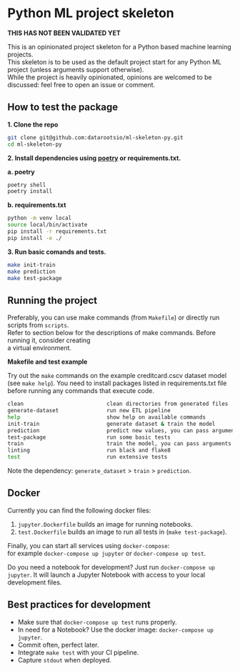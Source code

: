 # Python ML project skeleton

**THIS HAS NOT BEEN VALIDATED YET**

This is an opinionated project skeleton for a Python based machine learning projects.  
This skeleton is to be used as the default project start for any Python ML project (unless arguments support otherwise).  
While the project is heavily opinionated, opinions are welcomed to be discussed: feel free to open an issue or comment.

## How to test the package

**1. Clone the repo**

```bash
git clone git@github.com:datarootsio/ml-skeleton-py.git
cd ml-skeleton-py
```

**2. Install dependencies using [poetry](https://python-poetry.org/) or requirements.txt.**

**a. poetry**

```bash
poetry shell
poetry install
```

**b. requirements.txt**

```bash
python -m venv local
source local/bin/activate
pip install -r requirements.txt
pip install -e ./
```

**3. Run basic comands and tests.**

```bash
make init-train
make prediction
make test-package
```

## Running the project

Preferably, you can use make commands (from `Makefile`) or directly run scripts from `scripts`.  
Refer to section below for the descriptions of make commands. Before running it, consider creating  
a virtual environment.  

**Makefile and test example**

Try out the `make` commands on the example creditcard.cscv dataset model (see `make help`).
You need to install packages listed in requirements.txt file before running any commands that execute code.

```sh
clean                          clean directories from generated files
generate-dataset               run new ETL pipeline
help                           show help on available commands
init-train                     generate dataset & train the model
prediction                     predict new values, you can pass arguments as follows: make ARGS="--foo 10 --bar 20" prediction
test-package                   run some basic tests
train                          train the model, you can pass arguments as follows: make ARGS="--foo 10 --bar 20" train
linting                        run black and flake8
test                           run extensive tests
```

Note the dependency: `generate_dataset` > `train` > `prediction`.

## Docker

Currently you can find the following docker files:  
1. `jupyter.Dockerfile` builds an image for running notebooks.  
2. `test.Dockerfile` builds an image to run all tests in (`make test-package`).

Finally, you can start all services using `docker-compose`:  
for example `docker-compose up jupyter` or `docker-compose up test`.  

Do you need a notebook for development? Just run `docker-compose up jupyter`. It will launch a Jupyter Notebook 
with access to your local development files.

## Best practices for development

- Make sure that `docker-compose up test` runs properly.  
- In need for a Notebook? Use the docker image: `docker-compose up jupyter`.
- Commit often, perfect later.
- Integrate `make test` with your CI pipeline.
- Capture `stdout` when deployed.

<!-- ## Scope

There are several things we cover using this skeleton, including:
1. predefined project structure (directories and scripts)
2. example scripts for model training, predictions, model explanation, and modeling report
3. generation of metadata used to ease model reproducibility and report generation
4. assist creation of deployable solution, e.g. using Flask, Docker etc.
5. check if the project includes necessary report files and tests (unit test coverage)
... (this list will be extended)

## Overview project structure

We want to ensure each project follows (roughly) the same structure, according to best practices:

```
.
├── data
│   ├── predictions
│   ├── raw
│   ├── staging
│   └── transformed
├── docker
├── models
│   └── metadata
├── notebooks
├── openapi
├── reports
├── scripts
├── src
│   ├── app
│   ├── etl
│   ├── helpers
│   └── model
├── tests
```

### data/

Location for data in various shapes. Directories for storing data:  
`raw` - contains original dataset, which should always be considered **immutable**.    
`staging` - data obtained after preprocessing - cleaning, merging, filtering etc.  
`transformed` - data ready for modeling (dataset containing features and label).  
`predictions` - for storing predictions calculated using the model.   

For larger projects, where it's infeasible to have project specific datasets within the project structure,  
make sure to update the configuration and connectors to reflect as much.

### models/

Location for saving serialized models. Make sure that the serialized version is of a reasonable size  
(e.g., do not include training data in the model object). For every modelm metadata will be stored in `models/metadata`.  
Metadata is very important as it should support model reproducibility and report generation.  
You can find more details on metadata description in following section.

### notebooks/

Location to save notebooks used for data and model exploration.  
Reporting notebooks are here placed by default, with default content.  
They can be exported to `reports` as HTML/PDF etc.

### openapi/

OpenAPI specs used to deploy the prediction endpoint. From the root of the project you can run `python scripts/api/py`
to deploy the prediction endpoint. Likewise you can run it using `docker-compose up api`. 
Note that `connexxion` will open a SwaggerUI at `/ui` where you can inspect the endpoint specs. 

### reports/

Location for reports and files necessary to reproduce report generation. Any format of reports can be used.  
We provide report templates as notebooks. Notebooks are chosen because users are familiar with them and  
interactivity is supported (HTML). At least explorative and delivery report are expected.  
Note that `make test` will not error if reports are not included, but will instead issue a warning.

### scripts/

Python scripts that expose functionality from `src`. The idea is that source can be freely changed, and those scripts  
should preferably stay the same, or not changed much. They can be run manually, from `Makefile`,  
but also represent example scripts that can be passed to Spark job, (e.g. with spark-submit, in case we use Spark).

### ml_skeleton_py/

This directory should contain the logic for the model (training & prediction), ETL, helpers and potential apps.  
All source code relevant to a packaged and deployable delivery should be contained in this folder.

Two scripts must exist in this directory:
1. `model/train.py` - trains the model, saves it and generates metadata
2. `model/predict.py` - calculates predictions for new data

### tests/

This directory contains the unittests by which you test your helper functions and coded logic.


## Running the project

Preferably, you can use make commands (from `Makefile`) or directly run scripts from `scripts`.  
Refer to section below for the descriptions of make commands. Before running it, consider creating  
a virtual environment.  

First install `mlmonkey` and then dependencies listed in `requirements.txt`.    
You can `pip install` `mlmonkey` directly from here: https://gitlab.com/dataroots-public/mlmonkey.git.


## Makefile and test example

Try out the `make` commands on the example iris dataset model (see `make help`).
You need to install packages listed in requirements.txt file before running any commands that execute code.

```sh
api                            start flask server, you can pass arguments as follows: make ARGS="--foo 10 --bar 20" deploy-endpoint
count-report-files             count the number of present report files
count-test-files               count the number of present test files
generate-dataset               run new ETL pipeline
help                           show help on available commands
init-train                     generate dataset & train the model
prediction                     predict new values, you can pass arguments as follows: make ARGS="--foo 10 --bar 20" prediction
spark-zip                      build the dependency zip file to submit with a spark job
test                           run extensive tests
tox                            run tox tests
train                          train the model, you can pass arguments as follows: make ARGS="--foo 10 --bar 20" train
```

Note the dependency: `generate_dataset` > `train` > `prediction`.


## Example scripts

In the `src` directory, we provide basic examples of scripts for generating features dataset,  
training, calculating predictions, and model explanations. After running the `train.py` script, model and metadata  
will be saved in the `models` directory.  

## Model metadata

After training the model, metadata are being generated, using helper methods  from `mlmonkey` package.  
For details on how metadata are generated, refer to documentation of that package.

## Deploying the API

Calling `make api` will start a Flask based API (implemented in `connexion`) which calculates predictions for new data.  
The API is defined in `scripts/api.py` and simply implements the specification in `openapi/prediction-api.yaml`.

## Report example

Within `report` directory, you can find example of modeling report, in notebook format.  
The report contains sections that should preferably exist in the report, as well as examples  
of textual content and visualizations. 


## Docker

Currently you can find the following docker files:  
1. `Dockerfile.jupyter` builds an image for running notebooks.  
2. `Dockerfile.api` builds an image for starting an API endpoint.
3. `Dockerfile.test` builds an image to run all tests in (`make test`).

Finally, you can start all services using `docker-compose`:  
for example `docker-compose up jupyter`, `docker-compose up api` or `docker-compose up test`.  

Do you need a notebook for development? Just run `docker-compose up jupyter`. It will launch a Jupyter Notebook 
with access to you local development files.

## Best practices for development

- Make sure that `make test` and/or `docker-compose up test` runs properly.  
- In need for a Notebook? Use the docker image: `docker-compose up jupyter`.
- Commit often, perfect later.
- Integrate `make test` with your CI pipeline.
- Capture `stdout` when deployed.

## Project configuration

Environment variables for the project can be specified in `.env` file,
in project root. These variables will be read by dotenv package.  
For example, you can set variables defined in `src/settings.py`, such as
`MODEL_DIR = /your/path/to/the/model/`.  

Logging can be adjusted in source init script (output location, verbosity level etc).      
Verbosity is read from environment variable `LOG_LEVEL`, and use `WARNING` if such variable is not defined.  

## Spark

See the Makefile for some logic to build a Spark dep file (example TBD.

## Prerequisites

If you are about to use graphviz in your project (example is given in template modeling report),  
you should install graphviz software in your system (not just the python package).  
On Linux you can use: `sudo apt-get install graphviz`, for Mac `brew install graphviz`.  
Graphs can be specified in code using Python API, but also specified in separate (.gv) file. -->
